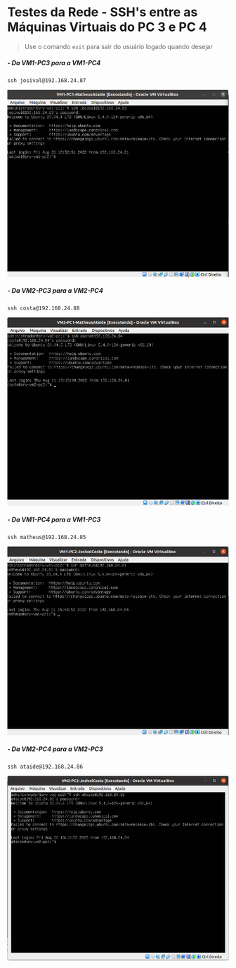 # Testes da Rede - SSH's entre as Máquinas Virtuais do PC 3 e PC 4

> Use o comando ``exit`` para sair do usuário logado quando desejar

##### - Da VM1-PC3 para a VM1-PC4

    ssh josival@192.168.24.87

<p align="center">
<img src="/Projeto/Figuras/PC1/Passo5/vm1-pc1-ssh.png" title="Testes de SSH" width="800" />
    
##### - Da VM2-PC3 para a VM2-PC4

    ssh costa@192.168.24.88
 
<p align="center">    
<img src="/Projeto/Figuras/PC1/Passo5/vm2-pc1-ssh.png" title="Testes de SSH" width="800" />

##### - Da VM1-PC4 para a VM1-PC3

    ssh matheus@192.168.24.85
    
<p align="center">    
<img src="/Projeto/Figuras/PC2/Passo5/vm1-pc2-ssh.png" title="Testes de SSH" width="800" />

##### - Da VM2-PC4 para a VM2-PC3

    ssh ataide@192.168.24.86
    
<p align="center">    
<img src="/Projeto/Figuras/PC2/Passo5/vm2-pc2-ssh.png" title="Testes de SSH" width="800" />
